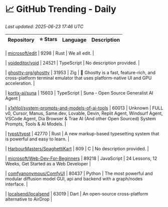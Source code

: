 # 📈 GitHub Trending - Daily

_Last updated: 2025-06-23 17:46 UTC_

| Repository | ⭐ Stars | Language | Description |
|------------|--------:|----------|-------------|

| [microsoft/edit](https://github.com/microsoft/edit) | 9298 | Rust | We all edit. |

| [voideditor/void](https://github.com/voideditor/void) | 24521 | TypeScript | No description provided. |

| [ghostty-org/ghostty](https://github.com/ghostty-org/ghostty) | 31953 | Zig | 👻 Ghostty is a fast, feature-rich, and cross-platform terminal emulator that uses platform-native UI and GPU acceleration. |

| [kortix-ai/suna](https://github.com/kortix-ai/suna) | 15603 | TypeScript | Suna - Open Source Generalist AI Agent |

| [x1xhlol/system-prompts-and-models-of-ai-tools](https://github.com/x1xhlol/system-prompts-and-models-of-ai-tools) | 60013 | Unknown | FULL v0, Cursor, Manus, Same.dev, Lovable, Devin, Replit Agent, Windsurf Agent, VSCode Agent, Dia Browser & Trae AI (And other Open Sourced) System Prompts, Tools & AI Models. |

| [typst/typst](https://github.com/typst/typst) | 42770 | Rust | A new markup-based typesetting system that is powerful and easy to learn. |

| [HarbourMasters/SpaghettiKart](https://github.com/HarbourMasters/SpaghettiKart) | 809 | C | No description provided. |

| [microsoft/Web-Dev-For-Beginners](https://github.com/microsoft/Web-Dev-For-Beginners) | 89218 | JavaScript | 24 Lessons, 12 Weeks, Get Started as a Web Developer |

| [comfyanonymous/ComfyUI](https://github.com/comfyanonymous/ComfyUI) | 80437 | Python | The most powerful and modular diffusion model GUI, api and backend with a graph/nodes interface. |

| [localsend/localsend](https://github.com/localsend/localsend) | 63019 | Dart | An open-source cross-platform alternative to AirDrop |
